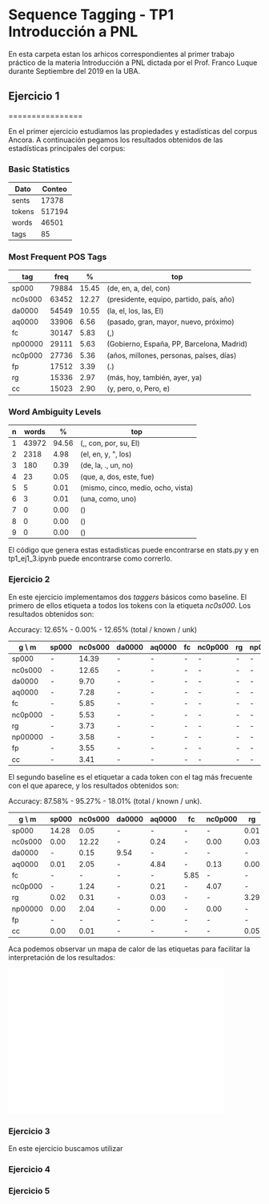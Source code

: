 # Sequence Tagging - TP1 Introducción a PNL

En esta carpeta estan los arhicos correspondientes al primer trabajo práctico de la materia Introducción a PNL dictada por el Prof. Franco Luque durante Septiembre del 2019 en la UBA.

## Ejercicio 1
================

En el primer ejercicio estudiamos las propiedades y estadísticas del corpus Ancora. A continuación pegamos los resultados obtenidos de las estadísticas principales del corpus:

### Basic Statistics
|Dato|Conteo|
|----|------|
|sents| 17378| 
|tokens| 517194|
|words| 46501|
|tags| 85|

### Most Frequent POS Tags
|tag|freq|%|top|
|---|----|-|---|
|sp000|79884|15.45|(de, en, a, del, con)|
|nc0s000|63452|12.27|(presidente, equipo, partido, país, año)|
|da0000|54549|10.55|(la, el, los, las, El)|
|aq0000|33906|6.56|(pasado, gran, mayor, nuevo, próximo)|
|fc|30147|5.83|(,)|
|np00000|29111|5.63|(Gobierno, España, PP, Barcelona, Madrid)|
|nc0p000|27736|5.36|(años, millones, personas, países, días)|
|fp|17512|3.39|(.)|
|rg|15336|2.97|(más, hoy, también, ayer, ya)|
|cc|15023|2.90|(y, pero, o, Pero, e)|

### Word Ambiguity Levels
|n|words|%|top|
|-|-----|-|---|
|1|43972|94.56|(,, con, por, su, El)|
|2|2318|4.98|(el, en, y, ", los)|
|3|180|0.39|(de, la, ., un, no)|
|4|23|0.05|(que, a, dos, este, fue)|
|5|5|0.01|(mismo, cinco, medio, ocho, vista)|
|6|3|0.01|(una, como, uno)|
|7|0|0.00|()|
|8|0|0.00|()|
|9|0|0.00|()|

El código que genera estas estadisticas puede encontrarse en stats.py y en tp1_ej1_3.ipynb puede encontrarse como correrlo.

### Ejercicio 2

En este ejercicio implementamos dos *taggers* básicos como baseline. El primero de ellos etiqueta a todos los tokens con la etiqueta *nc0s000*. Los resultados obtenidos son:


Accuracy: 12.65% - 0.00% - 12.65% (total / known / unk)

|g \ m|sp000|nc0s000|da0000|aq0000|fc|nc0p000|rg|np00000|fp|cc|
|-----|-----|-------|------|------|--|-------|--|-------|--|--|
|sp000|-|14.39|-|-|-|-|-|-|-|-|
|nc0s000|-|12.65|-|-|-|-|-|-|-|-|
|da0000|-|9.70|-|-|-|-|-|-|-|-|
|aq0000|-|7.28|-|-|-|-|-|-|-|-|
|fc|-|5.85|-|-|-|-|-|-|-|-|
|nc0p000|-|5.53|-|-|-|-|-|-|-|-|
|rg|-|3.73|-|-|-|-|-|-|-|-|
|np00000|-|3.58|-|-|-|-|-|-|-|-|
|fp|-|3.55|-|-|-|-|-|-|-|-|
|cc|-|3.41|-|-|-|-|-|-|-|-|


El segundo baseline es el etiquetar a cada token con el tag más frecuente con el que aparece, y los resultados obtenidos son:

Accuracy: 87.58% - 95.27% - 18.01% (total / known / unk).

|g \ m|sp000|nc0s000|da0000|aq0000|fc|nc0p000|rg|np00000|fp|cc|
|-----|-----|-------|------|------|--|-------|--|-------|--|--|
|sp000|14.28|0.05|-|-|-|-|0.01|-|-|-|
|nc0s000|0.00|12.22|-|0.24|-|0.00|0.03|0.00|-|0.00|
|da0000|-|0.15|9.54|-|-|-|-|-|-|-|
|aq0000|0.01|2.05|-|4.84|-|0.13|0.00|-|-|-|
|fc|-|-|-|-|5.85|-|-|-|-|-|
|nc0p000|-|1.24|-|0.21|-|4.07|-|-|-|-|
|rg|0.02|0.31|-|0.03|-|-|3.29|-|-|0.02|
|np00000|0.00|2.04|-|0.00|-|0.00|-|1.52|-|0.00|
|fp|-|-|-|-|-|-|-|-|3.55|-|
|cc|0.00|0.01|-|-|-|-|0.05|0.00|-|3.34|

Aca podemos observar un mapa de calor de las etiquetas para facilitar la interpretación de los resultados:

![hm0](latestfig_0.png)

### Ejercicio 3

En este ejercicio buscamos utilizar 

### Ejercicio 4

### Ejercicio 5

